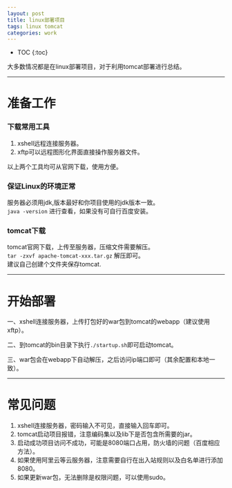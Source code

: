 ```yaml
---
layout: post
title: linux部署项目
tags: linux tomcat
categories: work
---
```


* TOC 
{:toc}

大多数情况都是在linux部署项目，对于利用tomcat部署进行总结。

---

# 准备工作

### 下载常用工具

1. xshell远程连接服务器。
2. xftp可以远程图形化界面直接操作服务器文件。

以上两个工具均可从官网下载，使用方便。

### 保证Linux的环境正常

服务器必须用jdk,版本最好和你项目使用的jdk版本一致。  
`java -version` 进行查看，如果没有可自行百度安装。

### tomcat下载

tomcat官网下载，上传至服务器，压缩文件需要解压。  
`tar -zxvf apache-tomcat-xxx.tar.gz` 解压即可。  
建议自己创建个文件夹保存tomcat.

---

# 开始部署

一、xshell连接服务器，上传打包好的war包到tomcat的webapp（建议使用xftp）。  

二、到tomcat的bin目录下执行`./startup.sh`即可启动tomcat。

三、war包会在webapp下自动解压，之后访问ip端口即可（其余配置和本地一致）。

---

# 常见问题

1. xshell连接服务器，密码输入不可见，直接输入回车即可。
2. tomcat启动项目报错，注意编码集以及lib下是否包含所需要的jar。
3. 启动成功项目访问不成功，可能是8080端口占用，防火墙的问题（百度相应方法）。
4. 如果使用阿里云等云服务器，注意需要自行在出入站规则以及白名单进行添加8080。
5. 如果更新war包，无法删除是权限问题，可以使用sudo。



